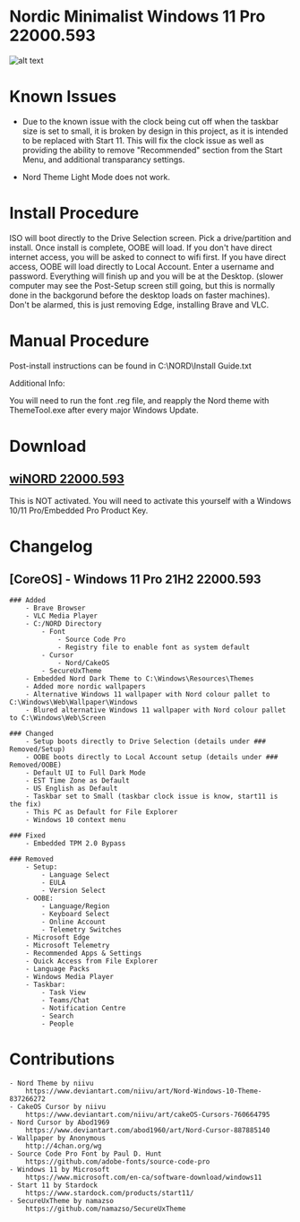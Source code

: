# Nordic Minimalist Windows 11 Pro 22000.593

![alt text](https://i.imgur.com/dwgVPXF.png?raw=true)

# Known Issues
- Due to the known issue with the clock being cut off when the taskbar size is set to small, it is broken by design in this project, as it is intended to be replaced with Start 11. This will fix the clock issue as well as providing the ability to remove "Recommended" section from the Start Menu, and additional transparancy settings.

- Nord Theme Light Mode does not work.

# Install Procedure
ISO will boot directly to the Drive Selection screen. Pick a drive/partition and install. Once install is complete, OOBE will load. If you don't have direct internet access, you will be asked to connect to wifi first. If you have direct access, OOBE will load directly to Local Account. Enter a username and password. Everything will finish up and you will be at the Desktop. (slower computer may see the Post-Setup screen still going, but this is normally done in the backgorund before the desktop loads on faster machines). Don't be alarmed, this is just removing Edge, installing Brave and VLC.

# Manual Procedure
Post-install instructions can be found in C:\NORD\Install Guide.txt

Additional Info:

You will need to run the font .reg file, and reapply the Nord theme with ThemeTool.exe after every major Windows Update.

# Download
## [wiNORD 22000.593](https://drive.google.com/file/d/1-D10yvFcS7nzYEgEPKv6fsyzFz1xsS3U)
This is NOT activated. You will need to activate this yourself with a Windows 10/11 Pro/Embedded Pro Product Key.

# Changelog

## [CoreOS] - Windows 11 Pro 21H2 22000.593
	### Added
		- Brave Browser
		- VLC Media Player
		- C:/NORD Directory
			- Font
				- Source Code Pro
				- Registry file to enable font as system default
			- Cursor
				- Nord/CakeOS
			- SecureUxTheme
		- Embedded Nord Dark Theme to C:\Windows\Resources\Themes
		- Added more nordic wallpapers
   		- Alternative Windows 11 wallpaper with Nord colour pallet to C:\Windows\Web\Wallpaper\Windows
 		- Blured alternative Windows 11 wallpaper with Nord colour pallet to C:\Windows\Web\Screen

	### Changed
		- Setup boots directly to Drive Selection (details under ### Removed/Setup)
		- OOBE boots directly to Local Account setup (details under ### Removed/OOBE)
		- Default UI to Full Dark Mode
		- EST Time Zone as Default
		- US English as Default
		- Taskbar set to Small (taskbar clock issue is know, start11 is the fix)
		- This PC as Default for File Explorer
		- Windows 10 context menu

	### Fixed
		- Embedded TPM 2.0 Bypass
    
	### Removed
		- Setup:
			- Language Select
			- EULA
			- Version Select
		- OOBE:
			- Language/Region
			- Keyboard Select
			- Online Account
			- Telemetry Switches
		- Microsoft Edge
		- Microsoft Telemetry
		- Recommended Apps & Settings
		- Quick Access from File Explorer
		- Language Packs
		- Windows Media Player
		- Taskbar:
			- Task View
			- Teams/Chat
			- Notification Centre
			- Search
			- People

# Contributions
	- Nord Theme by niivu
		https://www.deviantart.com/niivu/art/Nord-Windows-10-Theme-837266272
	- CakeOS Cursor by niivu
		https://www.deviantart.com/niivu/art/cakeOS-Cursors-760664795
	- Nord Cursor by Abod1969
		https://www.deviantart.com/abod1960/art/Nord-Cursor-887885140
	- Wallpaper by Anonymous
		http://4chan.org/wg
	- Source Code Pro Font by Paul D. Hunt
		https://github.com/adobe-fonts/source-code-pro
	- Windows 11 by Microsoft
		https://www.microsoft.com/en-ca/software-download/windows11
	- Start 11 by Stardock
		https://www.stardock.com/products/start11/
	- SecureUxTheme by namazso
		https://github.com/namazso/SecureUxTheme
